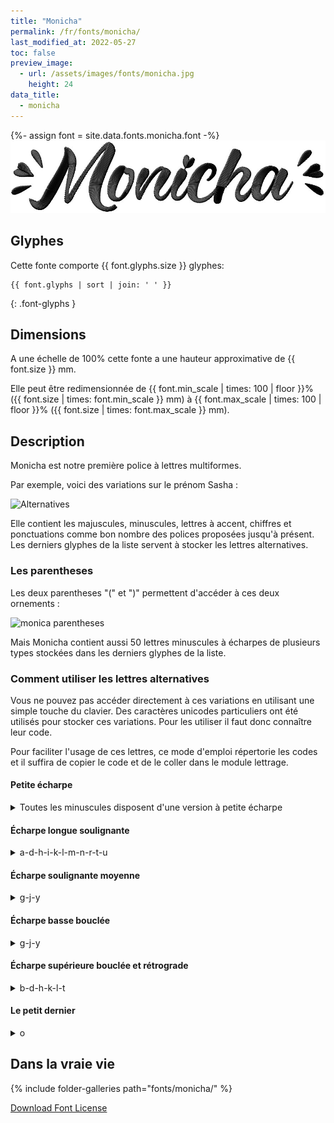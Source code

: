 ```yaml
---
title: "Monicha"
permalink: /fr/fonts/monicha/
last_modified_at: 2022-05-27
toc: false
preview_image:
  - url: /assets/images/fonts/monicha.jpg
    height: 24
data_title:
  - monicha
---
```

{%- assign font = site.data.fonts.monicha.font -%}
![monicha](/assets/images/fonts/monicha.jpg)

## Glyphes 
Cette fonte comporte  {{ font.glyphs.size }} glyphes:

```
{{ font.glyphs | sort | join: ' ' }}
```
{: .font-glyphs }


## Dimensions

A une échelle de  100% cette fonte a une hauteur approximative de  {{ font.size }} mm. 

Elle peut être redimensionnée  de {{ font.min_scale | times: 100 | floor }}% ({{ font.size | times: font.min_scale }} mm)
à {{ font.max_scale | times: 100 | floor }}% ({{ font.size | times: font.max_scale }} mm).


## Description

Monicha est notre première police à lettres multiformes.

Par exemple, voici des variations sur le prénom Sasha :

![Alternatives](/assets/images/fonts/monicha7.jpg)

Elle contient les majuscules, minuscules, lettres à accent, chiffres et ponctuations comme bon nombre des polices proposées jusqu'à présent. Les derniers glyphes de la liste servent à stocker les lettres alternatives.

### Les parentheses

Les deux parentheses "(" et ")" permettent d'accéder à ces deux ornements :

![monica parentheses](/assets/images/fonts/monicaparentheses.png)


Mais Monicha contient aussi 50 lettres minuscules à écharpes de plusieurs types stockées dans les derniers glyphes de la liste.

### Comment utiliser les lettres alternatives

Vous ne pouvez pas accéder directement à ces variations en utilisant une simple touche du clavier. Des caractères unicodes particuliers ont été utilisés pour stocker ces variations. Pour les utiliser il faut donc connaître leur code.

Pour faciliter l'usage de ces lettres, ce mode d'emploi répertorie les codes et il suffira de copier le code et de le coller dans le module lettrage.

####  Petite écharpe

<details><summary>Toutes les minuscules disposent d'une version à petite écharpe</summary>


<img src="/assets/images/fonts/monichasmallswash.jpg" alt="Petite Echarpe" title="Petite Echarpe"><br>

Que l'on obtient en utilisant un de ces codes :<br><br>

⒜	⒝	⒞	⒟	⒠	⒡<br>

⒢	⒣	⒤	⒥	⒦	<br>

⒧	⒨	⒩	⒪	⒫<br>

⒬	⒭	⒮	⒯	⒰<br>

⒱	⒲	⒳	⒴	⒵<br>
	
</details>

####  Écharpe longue soulignante
<details><summary>  a-d-h-i-k-l-m-n-r-t-u </summary>
	
<img src="/assets/images/fonts/monichalongswash.jpg" alt="Echarpe Longue Soulignante" title="Echarpe Longue Soulignante"><br>

Ces  11 lettres disposent de surcroît d'une longue écharpe soulignante.<br><br>

Elles ne doivent pas être suivies, sur deux lettres, par des lettres à jambage descendant (comme g-j-p-q-y-z) 
pour des raisons de superpositions de colonnes de satin.<br><br>

On les obtient en utilisant ces codes :<br>

<pre>Ⓐ			Ⓓ

	Ⓗ	Ⓘ		Ⓚ
	
Ⓛ	Ⓜ	Ⓝ

	Ⓡ		Ⓣ	Ⓤ</pre>

</details>

#### Écharpe soulignante moyenne 

<details><summary>  g-j-y </summary>

<img src="/assets/images/fonts/monichamediumswash.png" alt="Echarpe Moyenne Soulignante" title="Echarpe Moyenne Soulignante"><br>

Ces trois lettres disposent d'une écharpe soulignante moyenne.<br><br>

Elles ne doivent pas être suivies d'une lettre à jambage descendant.<br><br>

On les obtient en utilisant ces codes :<br>

Ⓖ	Ⓙ	Ⓨ

</details>

#### Écharpe basse bouclée 
<details><summary>  g-j-y </summary>

<img src="/assets/images/fonts/monichacurly.png" alt="Echarpe Basse Bouclée" title="Echarpe Basse Bouclée"><br>

Ces trois lettres disposent aussi d'une version à écharpe basse bouclée.<br><br>

Elles ne doivent pas, sur deux lettres, être suivies d'une lettre à jambage descendant.<br><br>

On les obtient en utilisant ces codes :<br>

ⓖ	ⓙ	ⓨ
	
</details>

#### Écharpe supérieure bouclée et rétrograde
<details><summary> b-d-h-k-l-t </summary>

<img src="/assets/images/fonts/monichacurlyup.png" alt="Echarpe Superieure Bouclée" title="Echarpe Superieure Bouclée"><br>

Il existe 6 lettres à écharpe supérieure bouclée et rétrograde b-d-h-k-l-t.<br><br>

Les deux lettres précédentes ne doivent être ni une majuscule ni une lettre montante.<br><br>

On les obtient en utilisant ces codes :<br>


ⓑ	ⓓ	ⓗ	ⓚ	ⓛ	ⓣ
	
</details>

#### Le petit dernier 
<details><summary> o</summary>

Il existe un o à queue droite<br>

<img src="/assets/images/fonts/monichao.png" alt="Echarpe Queue Droite" title="Echarpe Queue Droite"><br>

On l'obtient en utilisant ce code :<br>

ⓞ
</details>


##  Dans la vraie vie

{% include folder-galleries path="fonts/monicha/" %}

[Download Font License](https://github.com/inkstitch/inkstitch/tree/main/fonts/monicha/LICENSE)
